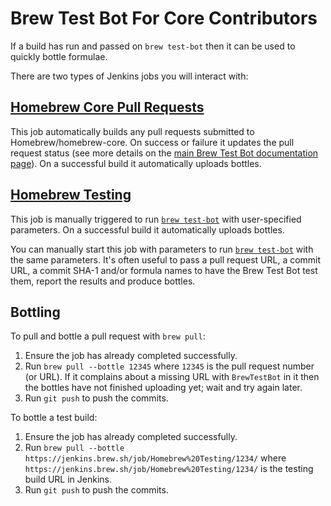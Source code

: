 # Brew Test Bot For Core Contributors

If a build has run and passed on `brew test-bot` then it can be used to quickly bottle formulae.

There are two types of Jenkins jobs you will interact with:

## [Homebrew Core Pull Requests](https://jenkins.brew.sh/job/Homebrew%20Core/)
This job automatically builds any pull requests submitted to Homebrew/homebrew-core. On success or failure it updates the pull request status (see more details on the [main Brew Test Bot documentation page](Brew-Test-Bot.md)). On a successful build it automatically uploads bottles.

## [Homebrew Testing](https://jenkins.brew.sh/job/Homebrew%20Testing/)
This job is manually triggered to run [`brew test-bot`](https://github.com/Homebrew/homebrew-test-bot/blob/master/cmd/brew-test-bot.rb) with user-specified parameters. On a successful build it automatically uploads bottles.

You can manually start this job with parameters to run [`brew test-bot`](https://github.com/Homebrew/homebrew-test-bot/blob/master/cmd/brew-test-bot.rb) with the same parameters. It's often useful to pass a pull request URL, a commit URL, a commit SHA-1 and/or formula names to have the Brew Test Bot test them, report the results and produce bottles.

## Bottling
To pull and bottle a pull request with `brew pull`:

1. Ensure the job has already completed successfully.
2. Run `brew pull --bottle 12345` where `12345` is the pull request number (or URL). If it complains about a missing URL with `BrewTestBot` in it then the bottles have not finished uploading yet; wait and try again later.
3. Run `git push` to push the commits.

To bottle a test build:

1. Ensure the job has already completed successfully.
2. Run `brew pull --bottle https://jenkins.brew.sh/job/Homebrew%20Testing/1234/` where `https://jenkins.brew.sh/job/Homebrew%20Testing/1234/` is the testing build URL in Jenkins.
3. Run `git push` to push the commits.
